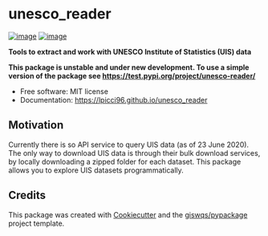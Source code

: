 # unesco_reader


[![image](https://img.shields.io/pypi/v/unesco_reader.svg)](https://pypi.python.org/pypi/unesco_reader)
[![image](https://img.shields.io/conda/vn/conda-forge/unesco_reader.svg)](https://anaconda.org/conda-forge/unesco_reader)


**Tools to extract and work with UNESCO Institute of Statistics (UIS) data**

**This package is unstable and under new development. To use a simple version of the package 
see https://test.pypi.org/project/unesco-reader/**




-   Free software: MIT license
-   Documentation: https://lpicci96.github.io/unesco_reader
    

## Motivation
Currently there is so API service to query UIS data (as of 23 June 2020). 
The only way to download UIS data is through their bulk download services,
by locally downloading a zipped folder for each dataset. 
This package allows you to explore UIS datasets programmatically.

## Credits

This package was created with [Cookiecutter](https://github.com/cookiecutter/cookiecutter) and the [giswqs/pypackage](https://github.com/giswqs/pypackage) project template.
